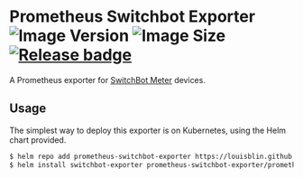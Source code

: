 # Prometheus Switchbot Exporter ![Image Version] ![Image Size] [![Release badge]][Release status]

A Prometheus exporter for [SwitchBot Meter] devices.

## Usage

The simplest way to deploy this exporter is on Kubernetes, using the Helm chart
provided.

```sh
$ helm repo add prometheus-switchbot-exporter https://louisblin.github.io/prometheus-switchbot-exporter
$ helm install switchbot-exporter prometheus-switchbot-exporter/prometheus-switchbot-exporter
```

[Image Size]: https://img.shields.io/docker/image-size/louisleblin/prometheus-switchbot-exporter?sort=date
[Image Version]: https://img.shields.io/docker/v/louisleblin/prometheus-switchbot-exporter?sort=date
[Release badge]: https://github.com/louisblin/prometheus-switchbot-exporter/actions/workflows/release.yaml/badge.svg
[Release status]: https://github.com/louisblin/prometheus-switchbot-exporter/actions/workflows/release.yaml
[SwitchBot Meter]: https://www.switch-bot.com/products/switchbot-meter